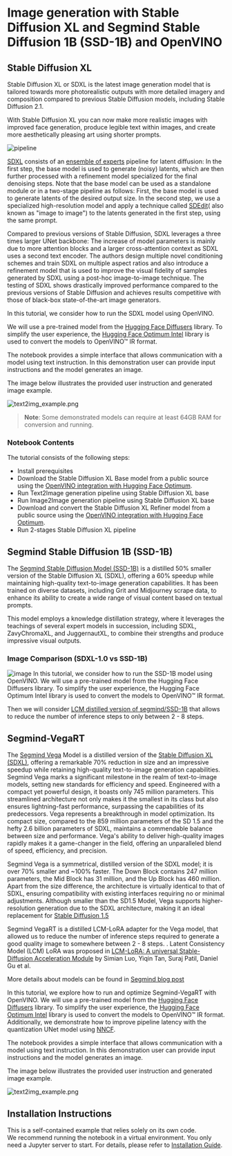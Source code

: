 # Image generation with Stable Diffusion XL and Segmind Stable Diffusion 1B (SSD-1B) and OpenVINO

## Stable Diffusion XL

Stable Diffusion XL or SDXL is the latest image generation model that is tailored towards more photorealistic outputs with more detailed imagery and composition compared to previous Stable Diffusion models, including Stable Diffusion 2.1.

With Stable Diffusion XL you can now make more realistic images with improved face generation, produce legible text within images, and create more aesthetically pleasing art using shorter prompts.

![pipeline](https://huggingface.co/stabilityai/stable-diffusion-xl-base-1.0/resolve/main/pipeline.png)

[SDXL](https://arxiv.org/abs/2307.01952) consists of an [ensemble of experts](https://arxiv.org/abs/2211.01324) pipeline for latent diffusion: In the first step, the base model is used to generate (noisy) latents, which are then further processed with a refinement model specialized for the final denoising steps. Note that the base model can be used as a standalone module or in a two-stage pipeline as follows: First, the base model is used to generate latents of the desired output size. In the second step, we use a specialized high-resolution model and apply a technique called [SDEdit](https://arxiv.org/abs/2108.01073)( also known as "image to image") to the latents generated in the first step, using the same prompt. 

Compared to previous versions of Stable Diffusion, SDXL leverages a three times larger UNet backbone: The increase of model parameters is mainly due to more attention blocks and a larger cross-attention context as SDXL uses a second text encoder. The authors design multiple novel conditioning schemes and train SDXL on multiple aspect ratios and also introduce a refinement model that is used to improve the visual fidelity of samples generated by SDXL using a post-hoc image-to-image technique. The testing of SDXL shows drastically improved performance compared to the previous versions of Stable Diffusion and achieves results competitive with those of black-box state-of-the-art image generators.

In this tutorial, we consider how to run the SDXL model using OpenVINO.

We will use a pre-trained model from the [Hugging Face Diffusers](https://huggingface.co/docs/diffusers/index) library. To simplify the user experience, the [Hugging Face Optimum Intel](https://huggingface.co/docs/optimum/intel/index) library is used to convert the models to OpenVINO™ IR format.

The notebook provides a simple interface that allows communication with a model using text instruction. In this demonstration user can provide input instructions and the model generates an image.

The image below illustrates the provided user instruction and generated image example.

![text2img_example.png](https://user-images.githubusercontent.com/29454499/258652206-2673ab36-0da3-45e3-bb9e-8b5fe0ef7e41.png)

>**Note**: Some demonstrated models can require at least 64GB RAM for conversion and running.

### Notebook Contents

The tutorial consists of the following steps:

- Install prerequisites
- Download the Stable Diffusion XL Base model from a public source using the [OpenVINO integration with Hugging Face Optimum](https://huggingface.co/blog/openvino).
- Run Text2Image generation pipeline using Stable Diffusion XL base
- Run Image2Image generation pipeline using Stable Diffusion XL base
- Download and convert the Stable Diffusion XL Refiner model from a public source using the [OpenVINO integration with Hugging Face Optimum](https://huggingface.co/blog/openvino).
- Run 2-stages Stable Diffusion XL pipeline


## Segmind Stable Diffusion 1B (SSD-1B)

The [Segmind Stable Diffusion Model (SSD-1B)](https://github.com/segmind/SSD-1B?ref=blog.segmind.com) is a distilled 50% smaller version of the Stable Diffusion XL (SDXL), offering a 60% speedup while maintaining high-quality text-to-image generation capabilities. It has been trained on diverse datasets, including Grit and Midjourney scrape data, to enhance its ability to create a wide range of visual content based on textual prompts.

This model employs a knowledge distillation strategy, where it leverages the teachings of several expert models in succession, including SDXL, ZavyChromaXL, and JuggernautXL, to combine their strengths and produce impressive visual outputs.

### Image Comparison (SDXL-1.0 vs SSD-1B)
![image](https://user-images.githubusercontent.com/82945616/277419571-a5583e8a-6a05-4680-a540-f80502feed0b.png)
In this tutorial, we consider how to run the SSD-1B model using OpenVINO.
We will use a pre-trained model from the Hugging Face Diffusers library. To simplify the user experience, the Hugging Face Optimum Intel library is used to convert the models to OpenVINO™ IR format.

Then we will consider [LCM distilled version of segmind/SSD-1B](https://huggingface.co/latent-consistency/lcm-ssd-1b) that allows to reduce the number of inference steps to only between 2 - 8 steps.


## Segmind-VegaRT

The [Segmind Vega](https://huggingface.co/segmind/Segmind-Vega) Model is a distilled version of the [Stable Diffusion XL (SDXL)](https://huggingface.co/stabilityai/stable-diffusion-xl-base-1.0), offering a remarkable 70% reduction in size and an impressive speedup while retaining high-quality text-to-image generation capabilities. Segmind Vega marks a significant milestone in the realm of text-to-image models, setting new standards for efficiency and speed. Engineered with a compact yet powerful design, it boasts only 745 million parameters. This streamlined architecture not only makes it the smallest in its class but also ensures lightning-fast performance, surpassing the capabilities of its predecessors. Vega represents a breakthrough in model optimization. Its compact size, compared to the 859 million parameters of the SD 1.5 and the hefty 2.6 billion parameters of SDXL, maintains a commendable balance between size and performance. Vega's ability to deliver high-quality images rapidly makes it a game-changer in the field, offering an unparalleled blend of speed, efficiency, and precision.

Segmind Vega is a symmetrical, distilled version of the SDXL model; it is over 70% smaller and ~100% faster. The Down Block contains 247 million parameters, the Mid Block has 31 million, and the Up Block has 460 million. Apart from the size difference, the architecture is virtually identical to that of SDXL, ensuring compatibility with existing interfaces requiring no or minimal adjustments. Although smaller than the SD1.5 Model, Vega supports higher-resolution generation due to the SDXL architecture, making it an ideal replacement for [Stable Diffusion 1.5](https://huggingface.co/runwayml/stable-diffusion-v1-5)

Segmind VegaRT is a distilled LCM-LoRA adapter for the Vega model, that allowed us to reduce the number of inference steps required to generate a good quality image to somewhere between 2 - 8 steps. . Latent Consistency Model (LCM) LoRA was proposed in [LCM-LoRA: A universal Stable-Diffusion Acceleration Module](https://arxiv.org/abs/2311.05556) by Simian Luo, Yiqin Tan, Suraj Patil, Daniel Gu et al.

More details about models can be found in [Segmind blog post](https://blog.segmind.com/segmind-vega/)

In this tutorial, we explore how to run and optimize Segmind-VegaRT with OpenVINO. We will use a pre-trained model from the [Hugging Face Diffusers](https://huggingface.co/docs/diffusers/index) library. To simplify the user experience, the [Hugging Face Optimum Intel](https://huggingface.co/docs/optimum/intel/index) library is used to convert the models to OpenVINO™ IR format. Additionally, we demonstrate how to improve pipeline latency with the quantization UNet model using [NNCF](https://github.com/openvinotoolkit/nncf).

The notebook provides a simple interface that allows communication with a model using text instruction. In this demonstration user can provide input instructions and the model generates an image.

The image below illustrates the provided user instruction and generated image example.

![text2img_example.png](https://github.com/openvinotoolkit/openvino_notebooks/assets/29454499/66bfe823-01c8-4749-a8aa-419a1d78a070)

## Installation Instructions

This is a self-contained example that relies solely on its own code.</br>
We recommend  running the notebook in a virtual environment. You only need a Jupyter server to start.
For details, please refer to [Installation Guide](../../README.md).